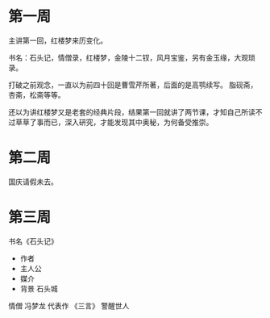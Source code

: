 # 第一周

主讲第一回，红楼梦来历变化。

书名：石头记，情僧录，红楼梦，金陵十二钗，风月宝鉴，另有金玉缘，大观琐录。

打破之前观念，一直以为前四十回是曹雪芹所著，后面的是高鹗续写。 脂砚斋，杏斋，松斋等等。

还以为讲红楼梦又是老套的经典片段，结果第一回就讲了两节课，才知自己所读不过草草了事而已，深入研究，才能发现其中奥秘，为何备受推崇。

# 第二周 

国庆请假未去。

# 第三周

书名《石头记》

* 作者
* 主人公
* 媒介
* 背景 石头城

情僧 冯梦龙 代表作 《三言》 警醒世人